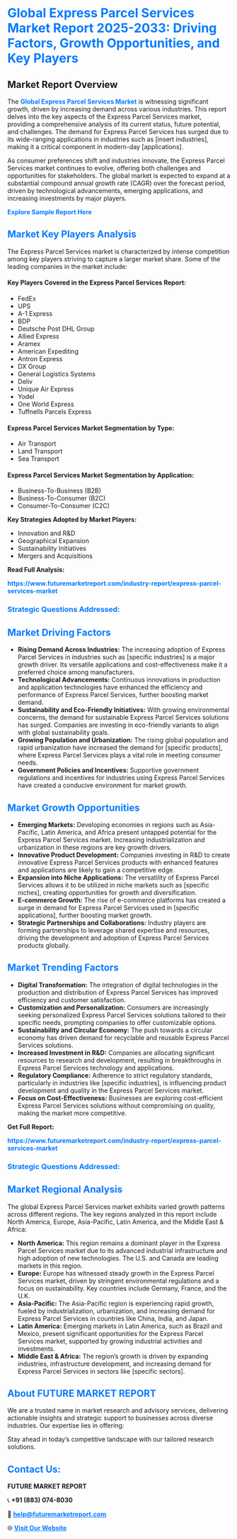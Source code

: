 <h1 style="color: #007BFF;">Global Express Parcel Services Market Report 2025-2033: Driving Factors, Growth Opportunities, and Key Players</h1>

<section id="overview">
<h2>Market Report Overview</h2>
<p>The <a href="https://www.futuremarketreport.com/industry-report/express-parcel-services-market" style="color: #007BFF; text-decoration: none;"><strong>Global Express Parcel Services Market</strong></a> is witnessing significant growth, driven by increasing demand across various industries. This report delves into the key aspects of the Express Parcel Services market, providing a comprehensive analysis of its current status, future potential, and challenges. The demand for Express Parcel Services has surged due to its wide-ranging applications in industries such as [insert industries], making it a critical component in modern-day [applications].</p>
<p>As consumer preferences shift and industries innovate, the Express Parcel Services market continues to evolve, offering both challenges and opportunities for stakeholders. The global market is expected to expand at a substantial compound annual growth rate (CAGR) over the forecast period, driven by technological advancements, emerging applications, and increasing investments by major players.</p>
</section>

<section id="overview">
<p><a href="https://www.futuremarketreport.com/request-sample/reportId=62922" style="color: #007BFF; text-decoration: none;"><strong>Explore Sample Report Here</strong></a></p>
</section>

<section id="key-players">
<h2 style="color: #007BFF;">Market Key Players Analysis</h2>
<p>The Express Parcel Services market is characterized by intense competition among key players striving to capture a larger market share. Some of the leading companies in the market include:</p>
<h4>Key Players Covered in the Express Parcel Services Report:</h4>
<ul><li>FedEx</li><li>UPS</li><li>A-1 Express</li><li>BDP</li><li>Deutsche Post DHL Group</li><li>Allied Express</li><li>Aramex</li><li>American Expediting</li><li>Antron Express</li><li>DX Group</li><li>General Logistics Systems</li><li>Deliv</li><li>Unique Air Express</li><li>Yodel</li><li>One World Express</li><li>Tuffnells Parcels Express</li></ul>
<h4>Express Parcel Services Market Segmentation by Type:</h4>
<ul><li>Air Transport</li><li>Land Transport</li><li>Sea Transport</li></ul>

<h4>Express Parcel Services Market Segmentation by Application:</h4>
<ul><li>Business-To-Business (B2B)</li><li>Business-To-Consumer (B2C)</li><li>Consumer-To-Consumer (C2C)</li></ul>
<p><strong>Key Strategies Adopted by Market Players:</strong></p>
<ul>
<li>Innovation and R&D</li>
<li>Geographical Expansion</li>
<li>Sustainability Initiatives</li>
<li>Mergers and Acquisitions</li>
</ul>
</section>

<section>
<p><strong>Read Full Analysis: </strong></p><a href="https://www.futuremarketreport.com/industry-report/express-parcel-services-market" style="color: #007BFF; text-decoration: none;"><strong>https://www.futuremarketreport.com/industry-report/express-parcel-services-market</strong></a>
<h3 style="color: #007BFF;">Strategic Questions Addressed:</h3>
</section>

<section id="driving-factors">
<h2 style="color: #007BFF;">Market Driving Factors</h2>
<ul>
<li><strong>Rising Demand Across Industries:</strong> The increasing adoption of Express Parcel Services in industries such as [specific industries] is a major growth driver. Its versatile applications and cost-effectiveness make it a preferred choice among manufacturers.</li>
<li><strong>Technological Advancements:</strong> Continuous innovations in production and application technologies have enhanced the efficiency and performance of Express Parcel Services, further boosting market demand.</li>
<li><strong>Sustainability and Eco-Friendly Initiatives:</strong> With growing environmental concerns, the demand for sustainable Express Parcel Services solutions has surged. Companies are investing in eco-friendly variants to align with global sustainability goals.</li>
<li><strong>Growing Population and Urbanization:</strong> The rising global population and rapid urbanization have increased the demand for [specific products], where Express Parcel Services plays a vital role in meeting consumer needs.</li>
<li><strong>Government Policies and Incentives:</strong> Supportive government regulations and incentives for industries using Express Parcel Services have created a conducive environment for market growth.</li>
</ul>
</section>

<section id="growth-opportunities">
<h2 style="color: #007BFF;">Market Growth Opportunities</h2>
<ul>
<li><strong>Emerging Markets:</strong> Developing economies in regions such as Asia-Pacific, Latin America, and Africa present untapped potential for the Express Parcel Services market. Increasing industrialization and urbanization in these regions are key growth drivers.</li>
<li><strong>Innovative Product Development:</strong> Companies investing in R&D to create innovative Express Parcel Services products with enhanced features and applications are likely to gain a competitive edge.</li>
<li><strong>Expansion into Niche Applications:</strong> The versatility of Express Parcel Services allows it to be utilized in niche markets such as [specific niches], creating opportunities for growth and diversification.</li>
<li><strong>E-commerce Growth:</strong> The rise of e-commerce platforms has created a surge in demand for Express Parcel Services used in [specific applications], further boosting market growth.</li>
<li><strong>Strategic Partnerships and Collaborations:</strong> Industry players are forming partnerships to leverage shared expertise and resources, driving the development and adoption of Express Parcel Services products globally.</li>
</ul>
</section>

<section id="trending-factors">
<h2 style="color: #007BFF;">Market Trending Factors</h2>
<ul>
<li><strong>Digital Transformation:</strong> The integration of digital technologies in the production and distribution of Express Parcel Services has improved efficiency and customer satisfaction.</li>
<li><strong>Customization and Personalization:</strong> Consumers are increasingly seeking personalized Express Parcel Services solutions tailored to their specific needs, prompting companies to offer customizable options.</li>
<li><strong>Sustainability and Circular Economy:</strong> The push towards a circular economy has driven demand for recyclable and reusable Express Parcel Services solutions.</li>
<li><strong>Increased Investment in R&D:</strong> Companies are allocating significant resources to research and development, resulting in breakthroughs in Express Parcel Services technology and applications.</li>
<li><strong>Regulatory Compliance:</strong> Adherence to strict regulatory standards, particularly in industries like [specific industries], is influencing product development and quality in the Express Parcel Services market.</li>
<li><strong>Focus on Cost-Effectiveness:</strong> Businesses are exploring cost-efficient Express Parcel Services solutions without compromising on quality, making the market more competitive.</li>
</ul>
</section>

<section>
<p><strong>Get Full Report: </strong></p><a href="https://www.futuremarketreport.com/industry-report/express-parcel-services-market" style="color: #007BFF; text-decoration: none;"><strong>https://www.futuremarketreport.com/industry-report/express-parcel-services-market</strong></a>
<h3 style="color: #007BFF;">Strategic Questions Addressed:</h3>
</section>


<section id="regional-analysis">
<h2 style="color: #007BFF;">Market Regional Analysis</h2>
<p>The global Express Parcel Services market exhibits varied growth patterns across different regions. The key regions analyzed in this report include North America, Europe, Asia-Pacific, Latin America, and the Middle East & Africa:</p>
<ul>
<li><strong>North America:</strong> This region remains a dominant player in the Express Parcel Services market due to its advanced industrial infrastructure and high adoption of new technologies. The U.S. and Canada are leading markets in this region.</li>
<li><strong>Europe:</strong> Europe has witnessed steady growth in the Express Parcel Services market, driven by stringent environmental regulations and a focus on sustainability. Key countries include Germany, France, and the U.K.</li>
<li><strong>Asia-Pacific:</strong> The Asia-Pacific region is experiencing rapid growth, fueled by industrialization, urbanization, and increasing demand for Express Parcel Services in countries like China, India, and Japan.</li>
<li><strong>Latin America:</strong> Emerging markets in Latin America, such as Brazil and Mexico, present significant opportunities for the Express Parcel Services market, supported by growing industrial activities and investments.</li>
<li><strong>Middle East & Africa:</strong> The region’s growth is driven by expanding industries, infrastructure development, and increasing demand for Express Parcel Services in sectors like [specific sectors].</li>
</ul>
</section>

<footer>
<h2 style="color: #007BFF;">About FUTURE MARKET REPORT</h2>
<p>We are a trusted name in market research and advisory services, delivering actionable insights and strategic support to businesses across diverse industries. Our expertise lies in offering:</p>

<p>Stay ahead in today’s competitive landscape with our tailored research solutions.</p>

<h2 style="color: #007BFF;">Contact Us:</h2>
<p><strong>FUTURE MARKET REPORT</strong></p>
<p>📞 <strong>+91 (883) 074-8030</strong></p>
<p>📧 <strong><a href="mailto:help@futuremarketreport.com" style="color: #007BFF;">help@futuremarketreport.com</a></strong></p>
<p>🌐 <strong><a href="https://www.futuremarketreport.com/" style="color: #007BFF;">Visit Our Website</a></strong></p>
</footer>